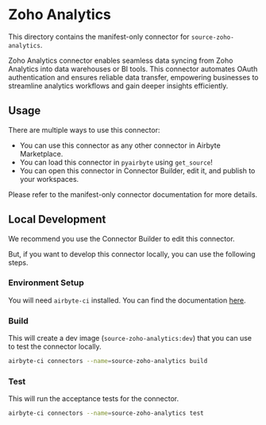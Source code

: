 # Zoho Analytics
This directory contains the manifest-only connector for `source-zoho-analytics`.

Zoho Analytics connector enables seamless data syncing from Zoho Analytics into data warehouses or BI tools. This connector automates OAuth authentication and ensures reliable data transfer, empowering businesses to streamline analytics workflows and gain deeper insights efficiently.

## Usage
There are multiple ways to use this connector:
- You can use this connector as any other connector in Airbyte Marketplace.
- You can load this connector in `pyairbyte` using `get_source`!
- You can open this connector in Connector Builder, edit it, and publish to your workspaces.

Please refer to the manifest-only connector documentation for more details.

## Local Development
We recommend you use the Connector Builder to edit this connector.

But, if you want to develop this connector locally, you can use the following steps.

### Environment Setup
You will need `airbyte-ci` installed. You can find the documentation [here](airbyte-ci).

### Build
This will create a dev image (`source-zoho-analytics:dev`) that you can use to test the connector locally.
```bash
airbyte-ci connectors --name=source-zoho-analytics build
```

### Test
This will run the acceptance tests for the connector.
```bash
airbyte-ci connectors --name=source-zoho-analytics test
```

